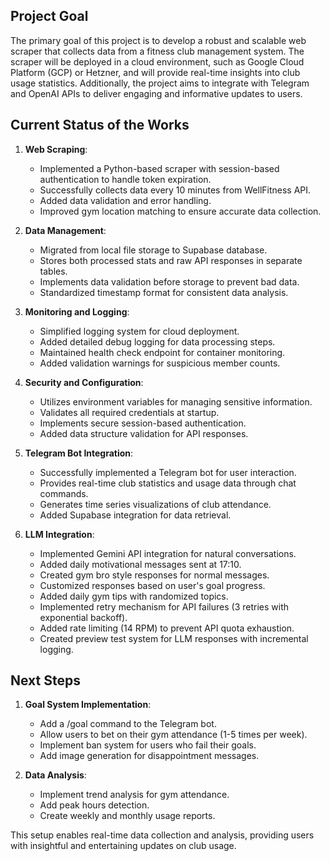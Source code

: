 ## Project Goal
The primary goal of this project is to develop a robust and scalable web scraper that collects data from a fitness club management system. The scraper will be deployed in a cloud environment, such as Google Cloud Platform (GCP) or Hetzner, and will provide real-time insights into club usage statistics. Additionally, the project aims to integrate with Telegram and OpenAI APIs to deliver engaging and informative updates to users.

## Current Status of the Works
1. **Web Scraping**: 
   - Implemented a Python-based scraper with session-based authentication to handle token expiration.
   - Successfully collects data every 10 minutes from WellFitness API.
   - Added data validation and error handling.
   - Improved gym location matching to ensure accurate data collection.

2. **Data Management**:
   - Migrated from local file storage to Supabase database.
   - Stores both processed stats and raw API responses in separate tables.
   - Implements data validation before storage to prevent bad data.
   - Standardized timestamp format for consistent data analysis.

3. **Monitoring and Logging**:
   - Simplified logging system for cloud deployment.
   - Added detailed debug logging for data processing steps.
   - Maintained health check endpoint for container monitoring.
   - Added validation warnings for suspicious member counts.

4. **Security and Configuration**:
   - Utilizes environment variables for managing sensitive information.
   - Validates all required credentials at startup.
   - Implements secure session-based authentication.
   - Added data structure validation for API responses.

5. **Telegram Bot Integration**:
   - Successfully implemented a Telegram bot for user interaction.
   - Provides real-time club statistics and usage data through chat commands.
   - Generates time series visualizations of club attendance.
   - Added Supabase integration for data retrieval.

6. **LLM Integration**:
   - Implemented Gemini API integration for natural conversations.
   - Added daily motivational messages sent at 17:10.
   - Created gym bro style responses for normal messages.
   - Customized responses based on user's goal progress.
   - Added daily gym tips with randomized topics.
   - Implemented retry mechanism for API failures (3 retries with exponential backoff).
   - Added rate limiting (14 RPM) to prevent API quota exhaustion.
   - Created preview test system for LLM responses with incremental logging.

## Next Steps

1. **Goal System Implementation**:
   - Add a /goal command to the Telegram bot.
   - Allow users to bet on their gym attendance (1-5 times per week).
   - Implement ban system for users who fail their goals.
   - Add image generation for disappointment messages.

2. **Data Analysis**:
   - Implement trend analysis for gym attendance.
   - Add peak hours detection.
   - Create weekly and monthly usage reports.
   
This setup enables real-time data collection and analysis, providing users with insightful and entertaining updates on club usage.
